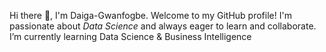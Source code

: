 Hi there 👋, I'm Daiga-Gwanfogbe. Welcome to my GitHub profile! I'm passionate about  *Data Science* and always eager to learn and collaborate. I’m currently learning Data Science & Business Intelligence
